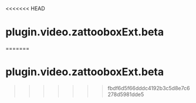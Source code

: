 <<<<<<< HEAD
# plugin.video.zattooboxExt.beta
=======
# plugin.video.zattooboxExt.beta
>>>>>>> fbdf6d5f66dddc4192b3c5d8e7c6278d5981dde5
